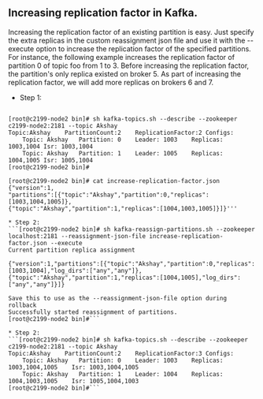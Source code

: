 ## Increasing replication factor in Kafka.

  Increasing the replication factor of an existing partition is easy. Just specify the extra replicas in the custom reassignment json file and use it with the --execute option to increase the replication factor of the specified partitions.
For instance, the following example increases the replication factor of partition 0 of topic foo from 1 to 3. Before increasing the replication factor, the partition's only replica existed on broker 5. As part of increasing the replication factor, we will add more replicas on brokers 6 and 7.

* Step 1: 

```The first step is to hand craft the custom reassignment plan in a json file:

[root@c2199-node2 bin]# sh kafka-topics.sh --describe --zookeeper c2199-node2:2181 --topic Akshay
Topic:Akshay	PartitionCount:2	ReplicationFactor:2	Configs:
	Topic: Akshay	Partition: 0	Leader: 1003	Replicas: 1003,1004	Isr: 1003,1004
	Topic: Akshay	Partition: 1	Leader: 1005	Replicas: 1004,1005	Isr: 1005,1004
[root@c2199-node2 bin]#

[root@c2199-node2 bin]# cat increase-replication-factor.json 
{"version":1,
"partitions":[{"topic":"Akshay","partition":0,"replicas":[1003,1004,1005]},
{"topic":"Akshay","partition":1,"replicas":[1004,1003,1005]}]}'''

* Step 2: 
```[root@c2199-node2 bin]# sh kafka-reassign-partitions.sh --zookeeper localhost:2181 --reassignment-json-file increase-replication-factor.json --execute
Current partition replica assignment

{"version":1,"partitions":[{"topic":"Akshay","partition":0,"replicas":[1003,1004],"log_dirs":["any","any"]},{"topic":"Akshay","partition":1,"replicas":[1004,1005],"log_dirs":["any","any"]}]}

Save this to use as the --reassignment-json-file option during rollback
Successfully started reassignment of partitions.
[root@c2199-node2 bin]#```

* Step 2: 
```[root@c2199-node2 bin]# sh kafka-topics.sh --describe --zookeeper c2199-node2:2181 --topic Akshay
Topic:Akshay	PartitionCount:2	ReplicationFactor:3	Configs:
	Topic: Akshay	Partition: 0	Leader: 1003	Replicas: 1003,1004,1005	Isr: 1003,1004,1005
	Topic: Akshay	Partition: 1	Leader: 1004	Replicas: 1004,1003,1005	Isr: 1005,1004,1003
[root@c2199-node2 bin]#```
